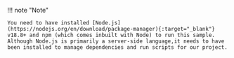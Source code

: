


!!! note "Note"

    You need to have installed [Node.js](https://nodejs.org/en/download/package-manager){:target="_blank"} v18.8+ and npm (which comes inbuilt with Node) to run this sample. Although Node.js is primarily a server-side language,it needs to have been installed to manage dependencies and run scripts for our project.

